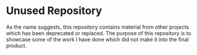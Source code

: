 # Unused Repository

As the name suggests, this repository contains material from other projects which has been deprecated or replaced. The purpose of this repository is to showcase some of the work I have done which did not make it into the final product.